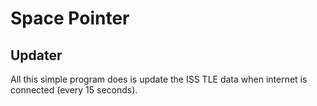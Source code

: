 # Space Pointer
## Updater
All this simple program does is update the ISS TLE data when internet is connected (every 15 seconds).
